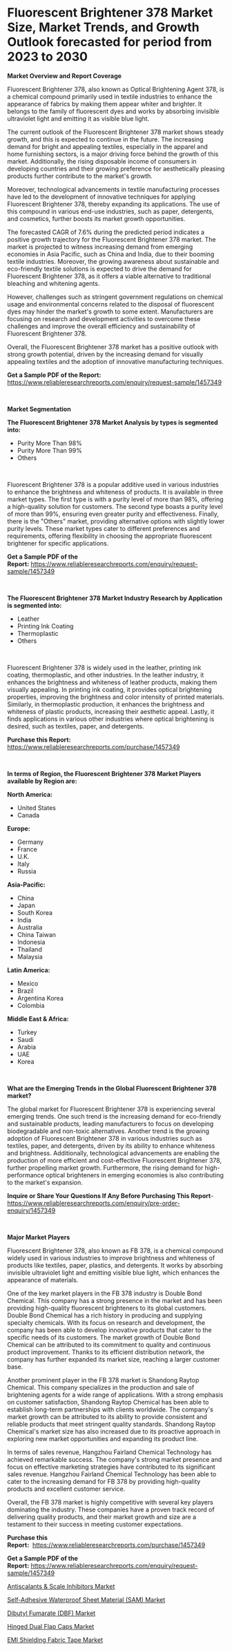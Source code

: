 <p><h1>Fluorescent Brightener 378 Market Size, Market Trends, and Growth Outlook forecasted for period from 2023 to 2030</h1></p><p><strong>Market Overview and Report Coverage</strong></p>
<p><p>Fluorescent Brightener 378, also known as Optical Brightening Agent 378, is a chemical compound primarily used in textile industries to enhance the appearance of fabrics by making them appear whiter and brighter. It belongs to the family of fluorescent dyes and works by absorbing invisible ultraviolet light and emitting it as visible blue light.</p><p>The current outlook of the Fluorescent Brightener 378 market shows steady growth, and this is expected to continue in the future. The increasing demand for bright and appealing textiles, especially in the apparel and home furnishing sectors, is a major driving force behind the growth of this market. Additionally, the rising disposable income of consumers in developing countries and their growing preference for aesthetically pleasing products further contribute to the market's growth.</p><p>Moreover, technological advancements in textile manufacturing processes have led to the development of innovative techniques for applying Fluorescent Brightener 378, thereby expanding its applications. The use of this compound in various end-use industries, such as paper, detergents, and cosmetics, further boosts its market growth opportunities.</p><p>The forecasted CAGR of 7.6% during the predicted period indicates a positive growth trajectory for the Fluorescent Brightener 378 market. The market is projected to witness increasing demand from emerging economies in Asia Pacific, such as China and India, due to their booming textile industries. Moreover, the growing awareness about sustainable and eco-friendly textile solutions is expected to drive the demand for Fluorescent Brightener 378, as it offers a viable alternative to traditional bleaching and whitening agents.</p><p>However, challenges such as stringent government regulations on chemical usage and environmental concerns related to the disposal of fluorescent dyes may hinder the market's growth to some extent. Manufacturers are focusing on research and development activities to overcome these challenges and improve the overall efficiency and sustainability of Fluorescent Brightener 378.</p><p>Overall, the Fluorescent Brightener 378 market has a positive outlook with strong growth potential, driven by the increasing demand for visually appealing textiles and the adoption of innovative manufacturing techniques.</p></p>
<p><strong>Get a Sample PDF of the Report:</strong> <a href="https://www.reliableresearchreports.com/enquiry/request-sample/1457349">https://www.reliableresearchreports.com/enquiry/request-sample/1457349</a></p>
<p>&nbsp;</p>
<p><strong>Market Segmentation</strong></p>
<p><strong>The Fluorescent Brightener 378 Market Analysis by types is segmented into:</strong></p>
<p><ul><li>Purity More Than 98%</li><li>Purity More Than 99%</li><li>Others</li></ul></p>
<p>&nbsp;</p>
<p><p>Fluorescent Brightener 378 is a popular additive used in various industries to enhance the brightness and whiteness of products. It is available in three market types. The first type is with a purity level of more than 98%, offering a high-quality solution for customers. The second type boasts a purity level of more than 99%, ensuring even greater purity and effectiveness. Finally, there is the "Others" market, providing alternative options with slightly lower purity levels. These market types cater to different preferences and requirements, offering flexibility in choosing the appropriate fluorescent brightener for specific applications.</p></p>
<p><strong>Get a Sample PDF of the Report:</strong>&nbsp;<a href="https://www.reliableresearchreports.com/enquiry/request-sample/1457349">https://www.reliableresearchreports.com/enquiry/request-sample/1457349</a></p>
<p>&nbsp;</p>
<p><strong>The Fluorescent Brightener 378 Market Industry Research by Application is segmented into:</strong></p>
<p><ul><li>Leather</li><li>Printing Ink Coating</li><li>Thermoplastic</li><li>Others</li></ul></p>
<p>&nbsp;</p>
<p><p>Fluorescent Brightener 378 is widely used in the leather, printing ink coating, thermoplastic, and other industries. In the leather industry, it enhances the brightness and whiteness of leather products, making them visually appealing. In printing ink coating, it provides optical brightening properties, improving the brightness and color intensity of printed materials. Similarly, in thermoplastic production, it enhances the brightness and whiteness of plastic products, increasing their aesthetic appeal. Lastly, it finds applications in various other industries where optical brightening is desired, such as textiles, paper, and detergents.</p></p>
<p><strong>Purchase this Report:</strong>&nbsp; <a href="https://www.reliableresearchreports.com/purchase/1457349">https://www.reliableresearchreports.com/purchase/1457349</a></p>
<p>&nbsp;</p>
<p><strong>In terms of Region, the Fluorescent Brightener 378 Market Players available by Region are:</strong></p>
<p>
    <p> <strong> North America: </strong>
        <ul>
            <li>United States</li>
            <li>Canada</li>
        </ul>
        </p> 
    <p> <strong> Europe: </strong>
        <ul>
            <li>Germany</li>
            <li>France</li>
            <li>U.K.</li>
            <li>Italy</li>
            <li>Russia</li>
        </ul>
        </p> 
    <p> <strong> Asia-Pacific: </strong>
        <ul>
            <li>China</li>
            <li>Japan</li>
            <li>South Korea</li>
            <li>India</li>
            <li>Australia</li>
            <li>China Taiwan</li>
            <li>Indonesia</li>
            <li>Thailand</li>
            <li>Malaysia</li>
        </ul>
        </p> 
    <p> <strong> Latin America: </strong>
        <ul>
            <li>Mexico</li>
            <li>Brazil</li>
            <li>Argentina Korea</li>
            <li>Colombia</li>
        </ul>
        </p> 
    <p> <strong> Middle East & Africa: </strong>
        <ul>
            <li>Turkey</li>
            <li>Saudi</li>
            <li>Arabia</li>
            <li>UAE</li>
            <li>Korea</li>
        </ul>
    </p>
    </p>
<p>&nbsp;</p>
<p><strong>What are the Emerging Trends in the Global Fluorescent Brightener 378 market?</strong></p>
<p><p>The global market for Fluorescent Brightener 378 is experiencing several emerging trends. One such trend is the increasing demand for eco-friendly and sustainable products, leading manufacturers to focus on developing biodegradable and non-toxic alternatives. Another trend is the growing adoption of Fluorescent Brightener 378 in various industries such as textiles, paper, and detergents, driven by its ability to enhance whiteness and brightness. Additionally, technological advancements are enabling the production of more efficient and cost-effective Fluorescent Brightener 378, further propelling market growth. Furthermore, the rising demand for high-performance optical brighteners in emerging economies is also contributing to the market's expansion.</p></p>
<p><strong>Inquire or Share Your Questions If Any Before Purchasing This Report</strong>- <a href="https://www.reliableresearchreports.com/enquiry/pre-order-enquiry/1457349">https://www.reliableresearchreports.com/enquiry/pre-order-enquiry/1457349</a></p>
<p>&nbsp;</p>
<p><strong>Major Market Players</strong></p>
<p><p>Fluorescent Brightener 378, also known as FB 378, is a chemical compound widely used in various industries to improve brightness and whiteness of products like textiles, paper, plastics, and detergents. It works by absorbing invisible ultraviolet light and emitting visible blue light, which enhances the appearance of materials.</p><p>One of the key market players in the FB 378 industry is Double Bond Chemical. This company has a strong presence in the market and has been providing high-quality fluorescent brighteners to its global customers. Double Bond Chemical has a rich history in producing and supplying specialty chemicals. With its focus on research and development, the company has been able to develop innovative products that cater to the specific needs of its customers. The market growth of Double Bond Chemical can be attributed to its commitment to quality and continuous product improvement. Thanks to its efficient distribution network, the company has further expanded its market size, reaching a larger customer base.</p><p>Another prominent player in the FB 378 market is Shandong Raytop Chemical. This company specializes in the production and sale of brightening agents for a wide range of applications. With a strong emphasis on customer satisfaction, Shandong Raytop Chemical has been able to establish long-term partnerships with clients worldwide. The company's market growth can be attributed to its ability to provide consistent and reliable products that meet stringent quality standards. Shandong Raytop Chemical's market size has also increased due to its proactive approach in exploring new market opportunities and expanding its product line.</p><p>In terms of sales revenue, Hangzhou Fairland Chemical Technology has achieved remarkable success. The company's strong market presence and focus on effective marketing strategies have contributed to its significant sales revenue. Hangzhou Fairland Chemical Technology has been able to cater to the increasing demand for FB 378 by providing high-quality products and excellent customer service.</p><p>Overall, the FB 378 market is highly competitive with several key players dominating the industry. These companies have a proven track record of delivering quality products, and their market growth and size are a testament to their success in meeting customer expectations.</p></p>
<p><strong>Purchase this Report:</strong>&nbsp;&nbsp;<a href="https://www.reliableresearchreports.com/purchase/1457349">https://www.reliableresearchreports.com/purchase/1457349</a></p>
<p></p>
<p><strong>Get a Sample PDF of the Report:</strong>&nbsp;<a href="https://www.reliableresearchreports.com/enquiry/request-sample/1457349">https://www.reliableresearchreports.com/enquiry/request-sample/1457349</a></p>
<p><p><a href="https://medium.com/@majorwalker1947/antiscalants-amp-scale-inhibitors-market-research-report-its-history-and-forecast-2023-to-2030-d28c2080e02b">Antiscalants & Scale Inhibitors Market</a></p><p><a href="https://medium.com/@oletawunsch/self-adhesive-waterproof-sheet-material-sam-market-report-reveals-the-latest-trends-and-growth-524281fe1ee6">Self-Adhesive Waterproof Sheet Material (SAM) Market</a></p><p><a href="https://medium.com/@aureliarice2023/dibutyl-fumarate-dbf-market-outlook-industry-overview-and-forecast-2023-to-2030-9ead707419e9">Dibutyl Fumarate (DBF) Market</a></p><p><a href="https://medium.com/@claudekunze/hinged-dual-flap-caps-market-furnishes-information-on-market-share-market-trends-and-market-79042ff77425">Hinged Dual Flap Caps Market</a></p><p><a href="https://medium.com/@marvinwalsh2023/emi-shielding-fabric-tape-market-trends-and-market-analysis-forecasted-for-period-2023-2030-54c778715810">EMI Shielding Fabric Tape Market</a></p></p>